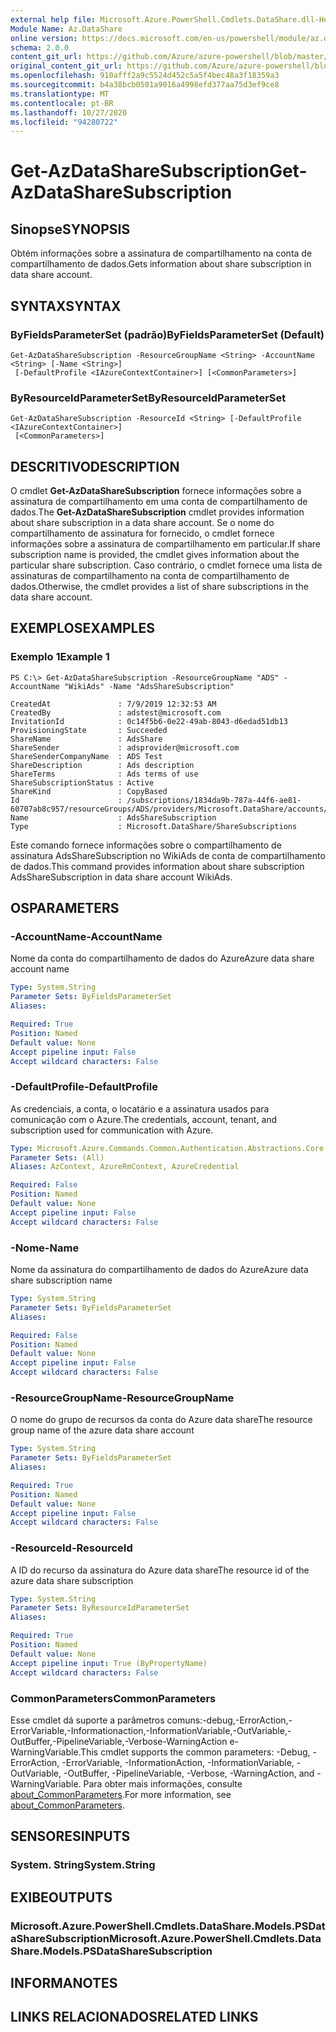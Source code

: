 ```yaml
---
external help file: Microsoft.Azure.PowerShell.Cmdlets.DataShare.dll-Help.xml
Module Name: Az.DataShare
online version: https://docs.microsoft.com/en-us/powershell/module/az.datashare/get-azdatasharesubscription
schema: 2.0.0
content_git_url: https://github.com/Azure/azure-powershell/blob/master/src/DataShare/DataShare/help/Get-AzDataShareSubscription.md
original_content_git_url: https://github.com/Azure/azure-powershell/blob/master/src/DataShare/DataShare/help/Get-AzDataShareSubscription.md
ms.openlocfilehash: 910afff2a9c5524d452c5a5f4bec48a3f18359a3
ms.sourcegitcommit: b4a38bcb0501a9016a4998efd377aa75d3ef9ce8
ms.translationtype: MT
ms.contentlocale: pt-BR
ms.lasthandoff: 10/27/2020
ms.locfileid: "94280722"
---
```

# <span data-ttu-id="1898b-101">Get-AzDataShareSubscription</span><span class="sxs-lookup"><span data-stu-id="1898b-101">Get-AzDataShareSubscription</span></span>

## <span data-ttu-id="1898b-102">Sinopse</span><span class="sxs-lookup"><span data-stu-id="1898b-102">SYNOPSIS</span></span>
<span data-ttu-id="1898b-103">Obtém informações sobre a assinatura de compartilhamento na conta de compartilhamento de dados.</span><span class="sxs-lookup"><span data-stu-id="1898b-103">Gets information about share subscription in data share account.</span></span>

## <span data-ttu-id="1898b-104">SYNTAX</span><span class="sxs-lookup"><span data-stu-id="1898b-104">SYNTAX</span></span>

### <span data-ttu-id="1898b-105">ByFieldsParameterSet (padrão)</span><span class="sxs-lookup"><span data-stu-id="1898b-105">ByFieldsParameterSet (Default)</span></span>
```
Get-AzDataShareSubscription -ResourceGroupName <String> -AccountName <String> [-Name <String>]
 [-DefaultProfile <IAzureContextContainer>] [<CommonParameters>]
```

### <span data-ttu-id="1898b-106">ByResourceIdParameterSet</span><span class="sxs-lookup"><span data-stu-id="1898b-106">ByResourceIdParameterSet</span></span>
```
Get-AzDataShareSubscription -ResourceId <String> [-DefaultProfile <IAzureContextContainer>]
 [<CommonParameters>]
```

## <span data-ttu-id="1898b-107">DESCRITIVO</span><span class="sxs-lookup"><span data-stu-id="1898b-107">DESCRIPTION</span></span>
<span data-ttu-id="1898b-108">O cmdlet **Get-AzDataShareSubscription** fornece informações sobre a assinatura de compartilhamento em uma conta de compartilhamento de dados.</span><span class="sxs-lookup"><span data-stu-id="1898b-108">The **Get-AzDataShareSubscription** cmdlet provides information about share subscription in a data share account.</span></span> <span data-ttu-id="1898b-109">Se o nome do compartilhamento de assinatura for fornecido, o cmdlet fornece informações sobre a assinatura de compartilhamento em particular.</span><span class="sxs-lookup"><span data-stu-id="1898b-109">If share subscription name is provided, the cmdlet gives information about the particular share subscription.</span></span> <span data-ttu-id="1898b-110">Caso contrário, o cmdlet fornece uma lista de assinaturas de compartilhamento na conta de compartilhamento de dados.</span><span class="sxs-lookup"><span data-stu-id="1898b-110">Otherwise, the cmdlet provides a list of share subscriptions in the data share account.</span></span>

## <span data-ttu-id="1898b-111">EXEMPLOS</span><span class="sxs-lookup"><span data-stu-id="1898b-111">EXAMPLES</span></span>

### <span data-ttu-id="1898b-112">Exemplo 1</span><span class="sxs-lookup"><span data-stu-id="1898b-112">Example 1</span></span>
```
PS C:\> Get-AzDataShareSubscription -ResourceGroupName "ADS" -AccountName "WikiAds" -Name "AdsShareSubscription"

CreatedAt               : 7/9/2019 12:32:53 AM
CreatedBy               : adstest@microsoft.com
InvitationId            : 0c14f5b6-0e22-49ab-8043-d6edad51db13
ProvisioningState       : Succeeded
ShareName               : AdsShare
ShareSender             : adsprovider@microsoft.com
ShareSenderCompanyName  : ADS Test
ShareDescription        : Ads description
ShareTerms              : Ads terms of use
ShareSubscriptionStatus : Active
ShareKind               : CopyBased
Id                      : /subscriptions/1834da9b-787a-44f6-ae81-60707ab8c957/resourceGroups/ADS/providers/Microsoft.DataShare/accounts/WikiAds/shareSubscriptions/AdsShareSubscription
Name                    : AdsShareSubscription
Type                    : Microsoft.DataShare/ShareSubscriptions
```

<span data-ttu-id="1898b-113">Este comando fornece informações sobre o compartilhamento de assinatura AdsShareSubscription no WikiAds de conta de compartilhamento de dados.</span><span class="sxs-lookup"><span data-stu-id="1898b-113">This command provides information about share subscription AdsShareSubscription in data share account WikiAds.</span></span>

## <span data-ttu-id="1898b-114">OS</span><span class="sxs-lookup"><span data-stu-id="1898b-114">PARAMETERS</span></span>

### <span data-ttu-id="1898b-115">-AccountName</span><span class="sxs-lookup"><span data-stu-id="1898b-115">-AccountName</span></span>
<span data-ttu-id="1898b-116">Nome da conta do compartilhamento de dados do Azure</span><span class="sxs-lookup"><span data-stu-id="1898b-116">Azure data share account name</span></span>

```yaml
Type: System.String
Parameter Sets: ByFieldsParameterSet
Aliases:

Required: True
Position: Named
Default value: None
Accept pipeline input: False
Accept wildcard characters: False
```

### <span data-ttu-id="1898b-117">-DefaultProfile</span><span class="sxs-lookup"><span data-stu-id="1898b-117">-DefaultProfile</span></span>
<span data-ttu-id="1898b-118">As credenciais, a conta, o locatário e a assinatura usados para comunicação com o Azure.</span><span class="sxs-lookup"><span data-stu-id="1898b-118">The credentials, account, tenant, and subscription used for communication with Azure.</span></span>

```yaml
Type: Microsoft.Azure.Commands.Common.Authentication.Abstractions.Core.IAzureContextContainer
Parameter Sets: (All)
Aliases: AzContext, AzureRmContext, AzureCredential

Required: False
Position: Named
Default value: None
Accept pipeline input: False
Accept wildcard characters: False
```

### <span data-ttu-id="1898b-119">-Nome</span><span class="sxs-lookup"><span data-stu-id="1898b-119">-Name</span></span>
<span data-ttu-id="1898b-120">Nome da assinatura do compartilhamento de dados do Azure</span><span class="sxs-lookup"><span data-stu-id="1898b-120">Azure data share subscription name</span></span>

```yaml
Type: System.String
Parameter Sets: ByFieldsParameterSet
Aliases:

Required: False
Position: Named
Default value: None
Accept pipeline input: False
Accept wildcard characters: False
```

### <span data-ttu-id="1898b-121">-ResourceGroupName</span><span class="sxs-lookup"><span data-stu-id="1898b-121">-ResourceGroupName</span></span>
<span data-ttu-id="1898b-122">O nome do grupo de recursos da conta do Azure data share</span><span class="sxs-lookup"><span data-stu-id="1898b-122">The resource group name of the azure data share account</span></span>

```yaml
Type: System.String
Parameter Sets: ByFieldsParameterSet
Aliases:

Required: True
Position: Named
Default value: None
Accept pipeline input: False
Accept wildcard characters: False
```

### <span data-ttu-id="1898b-123">-ResourceId</span><span class="sxs-lookup"><span data-stu-id="1898b-123">-ResourceId</span></span>
<span data-ttu-id="1898b-124">A ID do recurso da assinatura do Azure data share</span><span class="sxs-lookup"><span data-stu-id="1898b-124">The resource id of the azure data share subscription</span></span>

```yaml
Type: System.String
Parameter Sets: ByResourceIdParameterSet
Aliases:

Required: True
Position: Named
Default value: None
Accept pipeline input: True (ByPropertyName)
Accept wildcard characters: False
```

### <span data-ttu-id="1898b-125">CommonParameters</span><span class="sxs-lookup"><span data-stu-id="1898b-125">CommonParameters</span></span>
<span data-ttu-id="1898b-126">Esse cmdlet dá suporte a parâmetros comuns:-debug,-ErrorAction,-ErrorVariable,-Informationaction,-InformationVariable,-OutVariable,-OutBuffer,-PipelineVariable,-Verbose-WarningAction e-WarningVariable.</span><span class="sxs-lookup"><span data-stu-id="1898b-126">This cmdlet supports the common parameters: -Debug, -ErrorAction, -ErrorVariable, -InformationAction, -InformationVariable, -OutVariable, -OutBuffer, -PipelineVariable, -Verbose, -WarningAction, and -WarningVariable.</span></span> <span data-ttu-id="1898b-127">Para obter mais informações, consulte [about_CommonParameters](http://go.microsoft.com/fwlink/?LinkID=113216).</span><span class="sxs-lookup"><span data-stu-id="1898b-127">For more information, see [about_CommonParameters](http://go.microsoft.com/fwlink/?LinkID=113216).</span></span>

## <span data-ttu-id="1898b-128">SENSORES</span><span class="sxs-lookup"><span data-stu-id="1898b-128">INPUTS</span></span>

### <span data-ttu-id="1898b-129">System. String</span><span class="sxs-lookup"><span data-stu-id="1898b-129">System.String</span></span>

## <span data-ttu-id="1898b-130">EXIBE</span><span class="sxs-lookup"><span data-stu-id="1898b-130">OUTPUTS</span></span>

### <span data-ttu-id="1898b-131">Microsoft.Azure.PowerShell.Cmdlets.DataShare.Models.PSDataShareSubscription</span><span class="sxs-lookup"><span data-stu-id="1898b-131">Microsoft.Azure.PowerShell.Cmdlets.DataShare.Models.PSDataShareSubscription</span></span>

## <span data-ttu-id="1898b-132">INFORMA</span><span class="sxs-lookup"><span data-stu-id="1898b-132">NOTES</span></span>

## <span data-ttu-id="1898b-133">LINKS RELACIONADOS</span><span class="sxs-lookup"><span data-stu-id="1898b-133">RELATED LINKS</span></span>

